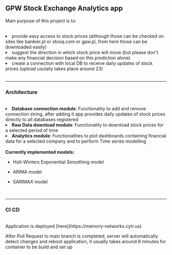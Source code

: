 ## GPW Stock Exchange Analytics app

Main purpose of this project is to:  

<br>
<li> provide easy access to stock prices (although those can be checked on sites like bankier.pl or stooq.com or gpw.pl, from here those can be downloaded easily)</li>  

<li> suggest the direction in which stock price will move (but please don't make any financial decision based on this prediction alone)</li>  

<li> create a connection with local DB to receive daily updates of stock prices (upload usulally takes place around 23)</li>  

<br>
<hr>
<h3> Architecture </h3> 
<br>
<li> <strong>Database connection module</strong>: Functionality to add and remove connection string, after adding it app provides daily updates of stock prices directly to all databases registered </li>  

<li> <strong>Raw Data download module</strong>: Functionality to download stock prices for a selected period of time </li>  

<li> <strong>Analytics module</strong>: Functionalities to plot dashboards containing financial data for a selected company and to perform Time series modelling</li>  

<br>
<strong>Currently implemented models:</strong>  


- Holt-Winters Exponential Smoothing model  

- ARIMA model  

- SARIMAX model  

<br>
<hr>
<h3>  CI CD </h3>
<br>
Application is deployed [here](https://memory-networks.cytr.us)  
<br>  


After Pull Request to main branch is completed, server will automatically detect changes and reboot application, it usually takes around 8 minutes for container to be build and set up 